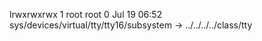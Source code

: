 lrwxrwxrwx 1 root root 0 Jul 19 06:52 sys/devices/virtual/tty/tty16/subsystem -> ../../../../class/tty

